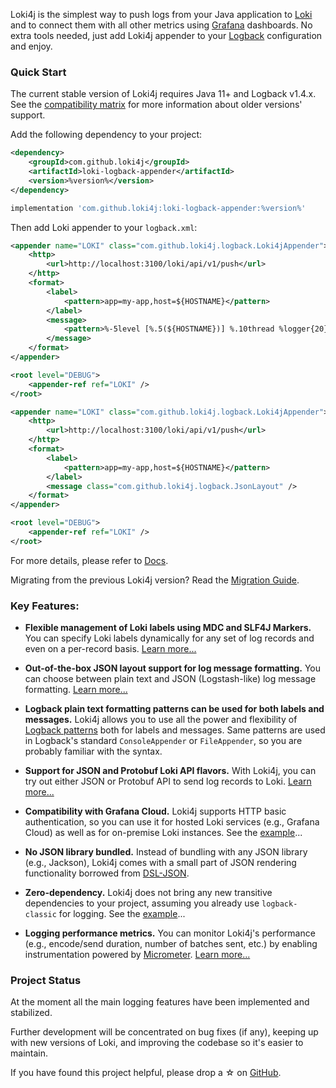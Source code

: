 Loki4j is the simplest way to push logs from your Java application
to [Loki](https://grafana.com/oss/loki/) and to connect them with all other metrics
using [Grafana](https://grafana.com/oss/grafana/) dashboards.
No extra tools needed, just add Loki4j appender to your [Logback](http://logback.qos.ch/)
configuration and enjoy.

### Quick Start

The current stable version of Loki4j requires Java 11+ and Logback v1.4.x.
See the [compatibility matrix](docs/compatibility) for more information about older versions' support.

Add the following dependency to your project:

<!--DOCUSAURUS_CODE_TABS-->
<!--Maven-->

```xml
<dependency>
    <groupId>com.github.loki4j</groupId>
    <artifactId>loki-logback-appender</artifactId>
    <version>%version%</version>
</dependency>
```
<!--Gradle-->

```groovy
implementation 'com.github.loki4j:loki-logback-appender:%version%'
```
<!--END_DOCUSAURUS_CODE_TABS-->

Then add Loki appender to your `logback.xml`:

<!--DOCUSAURUS_CODE_TABS-->
<!--Plain text layout-->

```xml
<appender name="LOKI" class="com.github.loki4j.logback.Loki4jAppender">
    <http>
        <url>http://localhost:3100/loki/api/v1/push</url>
    </http>
    <format>
        <label>
            <pattern>app=my-app,host=${HOSTNAME}</pattern>
        </label>
        <message>
            <pattern>%-5level [%.5(${HOSTNAME})] %.10thread %logger{20} | %msg %ex</pattern>
        </message>
    </format>
</appender>

<root level="DEBUG">
    <appender-ref ref="LOKI" />
</root>
```

<!--JSON layout-->

```xml
<appender name="LOKI" class="com.github.loki4j.logback.Loki4jAppender">
    <http>
        <url>http://localhost:3100/loki/api/v1/push</url>
    </http>
    <format>
        <label>
            <pattern>app=my-app,host=${HOSTNAME}</pattern>
        </label>
        <message class="com.github.loki4j.logback.JsonLayout" />
    </format>
</appender>

<root level="DEBUG">
    <appender-ref ref="LOKI" />
</root>
```
<!--END_DOCUSAURUS_CODE_TABS-->

For more details, please refer to [Docs](docs/configuration).

Migrating from the previous Loki4j version? Read the [Migration Guide](docs/migration).

### Key Features:

- **Flexible management of Loki labels using MDC and SLF4J Markers.**
You can specify Loki labels dynamically for any set of log records and even on a per-record basis.
[Learn more...](docs/labels)

- **Out-of-the-box JSON layout support for log message formatting.**
You can choose between plain text and JSON (Logstash-like) log message formatting.
[Learn more...](docs/jsonlayout)

- **Logback plain text formatting patterns can be used for both labels and messages.**
Loki4j allows you to use all the power and flexibility of
[Logback patterns](http://logback.qos.ch/manual/layouts.html#ClassicPatternLayout)
both for labels and messages.
Same patterns are used in Logback's standard `ConsoleAppender` or `FileAppender`,
so you are probably familiar with the syntax.

- **Support for JSON and Protobuf Loki API flavors.**
With Loki4j, you can try out either JSON or Protobuf API to send log records to Loki.
[Learn more...](docs/protobuf)

- **Compatibility with Grafana Cloud.**
Loki4j supports HTTP basic authentication, so you can use it for hosted Loki services (e.g., Grafana Cloud)
as well as for on-premise Loki instances.
See the [example](docs/grafanacloud)...

- **No JSON library bundled.**
Instead of bundling with any JSON library (e.g., Jackson),
Loki4j comes with a small part of JSON rendering functionality borrowed from [DSL-JSON](https://github.com/ngs-doo/dsl-json/).

- **Zero-dependency.**
Loki4j does not bring any new transitive dependencies to your project,
assuming you already use `logback-classic` for logging.
See the [example](docs/configuration#minimalistic-zero-dependency-configuration)...

- **Logging performance metrics.**
You can monitor Loki4j's performance (e.g., encode/send duration, number of batches sent, etc.)
by enabling instrumentation powered by [Micrometer](https://micrometer.io/).
[Learn more...](docs/performance)

### Project Status

At the moment all the main logging features have been implemented and stabilized.

Further development will be concentrated on bug fixes (if any), keeping up with new versions of Loki, and
improving the codebase so it's easier to maintain.

If you have found this project helpful, please drop a ☆ on [GitHub](https://github.com/loki4j/loki-logback-appender).
